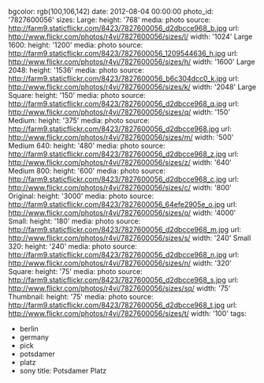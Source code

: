 bgcolor: rgb(100,106,142)
date: 2012-08-04 00:00:00
photo_id: '7827600056'
sizes:
  Large:
    height: '768'
    media: photo
    source: http://farm9.staticflickr.com/8423/7827600056_d2dbcce968_b.jpg
    url: http://www.flickr.com/photos/r4vi/7827600056/sizes/l/
    width: '1024'
  Large 1600:
    height: '1200'
    media: photo
    source: http://farm9.staticflickr.com/8423/7827600056_1209544636_h.jpg
    url: http://www.flickr.com/photos/r4vi/7827600056/sizes/h/
    width: '1600'
  Large 2048:
    height: '1536'
    media: photo
    source: http://farm9.staticflickr.com/8423/7827600056_b6c304dcc0_k.jpg
    url: http://www.flickr.com/photos/r4vi/7827600056/sizes/k/
    width: '2048'
  Large Square:
    height: '150'
    media: photo
    source: http://farm9.staticflickr.com/8423/7827600056_d2dbcce968_q.jpg
    url: http://www.flickr.com/photos/r4vi/7827600056/sizes/q/
    width: '150'
  Medium:
    height: '375'
    media: photo
    source: http://farm9.staticflickr.com/8423/7827600056_d2dbcce968.jpg
    url: http://www.flickr.com/photos/r4vi/7827600056/sizes/m/
    width: '500'
  Medium 640:
    height: '480'
    media: photo
    source: http://farm9.staticflickr.com/8423/7827600056_d2dbcce968_z.jpg
    url: http://www.flickr.com/photos/r4vi/7827600056/sizes/z/
    width: '640'
  Medium 800:
    height: '600'
    media: photo
    source: http://farm9.staticflickr.com/8423/7827600056_d2dbcce968_c.jpg
    url: http://www.flickr.com/photos/r4vi/7827600056/sizes/c/
    width: '800'
  Original:
    height: '3000'
    media: photo
    source: http://farm9.staticflickr.com/8423/7827600056_64efe2905e_o.jpg
    url: http://www.flickr.com/photos/r4vi/7827600056/sizes/o/
    width: '4000'
  Small:
    height: '180'
    media: photo
    source: http://farm9.staticflickr.com/8423/7827600056_d2dbcce968_m.jpg
    url: http://www.flickr.com/photos/r4vi/7827600056/sizes/s/
    width: '240'
  Small 320:
    height: '240'
    media: photo
    source: http://farm9.staticflickr.com/8423/7827600056_d2dbcce968_n.jpg
    url: http://www.flickr.com/photos/r4vi/7827600056/sizes/n/
    width: '320'
  Square:
    height: '75'
    media: photo
    source: http://farm9.staticflickr.com/8423/7827600056_d2dbcce968_s.jpg
    url: http://www.flickr.com/photos/r4vi/7827600056/sizes/sq/
    width: '75'
  Thumbnail:
    height: '75'
    media: photo
    source: http://farm9.staticflickr.com/8423/7827600056_d2dbcce968_t.jpg
    url: http://www.flickr.com/photos/r4vi/7827600056/sizes/t/
    width: '100'
tags:
- berlin
- germany
- pick
- potsdamer
- platz
- sony
title: Potsdamer Platz


